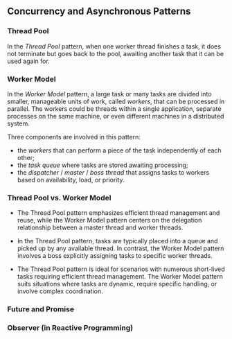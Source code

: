 ## Concurrency and Asynchronous Patterns

### Thread Pool

In the *Thread Pool* pattern, when one worker thread finishes a task, 
it does not terminate but goes back to the pool, 
awaiting another task that it can be used again for.

### Worker Model

In the *Worker Model* pattern, a large task or many tasks are divided into 
smaller, manageable units of work, called *workers*, that can be processed in parallel.
The workers could be threads within a single application, separate processes on the same machine, 
or even different machines in a distributed system.

Three components are involved in this pattern:

- the *workers* that can perform a piece of the task independently of each other;
- the *task queue* where tasks are stored awaiting processing;
- the *dispatcher* / *master* / *boss thread* that assigns tasks to workers based on availability, load, or priority.

### Thread Pool vs. Worker Model

- The Thread Pool pattern emphasizes efficient thread management and reuse, 
while the Worker Model pattern centers on the delegation relationship between a master thread and worker threads.

- In the Thread Pool pattern, tasks are typically placed into a queue and picked up by any available thread. 
In contrast, the Worker Model pattern involves a boss explicitly assigning tasks to specific worker threads.

- The Thread Pool pattern is ideal for scenarios with numerous short-lived tasks requiring efficient thread management. 
The Worker Model pattern suits situations where tasks are dynamic, require specific handling, or involve complex coordination.

### Future and Promise

### Observer (in Reactive Programming)
